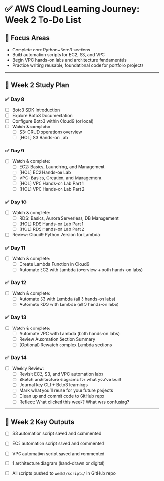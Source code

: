 # ✅ AWS Cloud Learning Journey: Week 2 To-Do List

## 🎯 Focus Areas
- Complete core Python+Boto3 sections
- Build automation scripts for EC2, S3, and VPC
- Begin VPC hands-on labs and architecture fundamentals
- Practice writing reusable, foundational code for portfolio projects

---

## 📅 Week 2 Study Plan

### ✅ Day 8
- [ ] Boto3 SDK Introduction
- [ ] Explore Boto3 Documentation
- [ ] Configure Boto3 within Cloud9 (or local)
- [ ] Watch & complete:
  - [ ] S3: CRUD operations overview
  - [ ] [HOL] S3 Hands-on Lab

### ✅ Day 9
- [ ] Watch & complete:
  - [ ] EC2: Basics, Launching, and Management
  - [ ] [HOL] EC2 Hands-on Lab
  - [ ] VPC: Basics, Creation, and Management
  - [ ] [HOL] VPC Hands-on Lab Part 1
  - [ ] [HOL] VPC Hands-on Lab Part 2

### ✅ Day 10
- [ ] Watch & complete:
  - [ ] RDS: Basics, Aurora Serverless, DB Management
  - [ ] [HOL] RDS Hands-on Lab Part 1
  - [ ] [HOL] RDS Hands-on Lab Part 2
- [ ] Review: Cloud9 Python Version for Lambda

### ✅ Day 11
- [ ] Watch & complete:
  - [ ] Create Lambda Function in Cloud9
  - [ ] Automate EC2 with Lambda (overview + both hands-on labs)

### ✅ Day 12
- [ ] Watch & complete:
  - [ ] Automate S3 with Lambda (all 3 hands-on labs)
  - [ ] Automate RDS with Lambda (all 3 hands-on labs)

### ✅ Day 13
- [ ] Watch & complete:
  - [ ] Automate VPC with Lambda (both hands-on labs)
  - [ ] Review Automation Section Summary
  - [ ] (Optional) Rewatch complex Lambda sections

### ✅ Day 14
- [ ] Weekly Review:
  - [ ] Revisit EC2, S3, and VPC automation labs
  - [ ] Sketch architecture diagrams for what you’ve built
  - [ ] Journal key CLI + Boto3 learnings
  - [ ] Mark what you’ll reuse for your future projects
  - [ ] Clean up and commit code to GitHub repo
  - [ ] Reflect: What clicked this week? What was confusing?

---

## 📌 Week 2 Key Outputs
- [ ] S3 automation script saved and commented
- [ ] EC2 automation script saved and commented
- [ ] VPC automation script saved and commented
- [ ] 1 architecture diagram (hand-drawn or digital)
- [ ] All scripts pushed to `week2/scripts/` in GitHub repo




